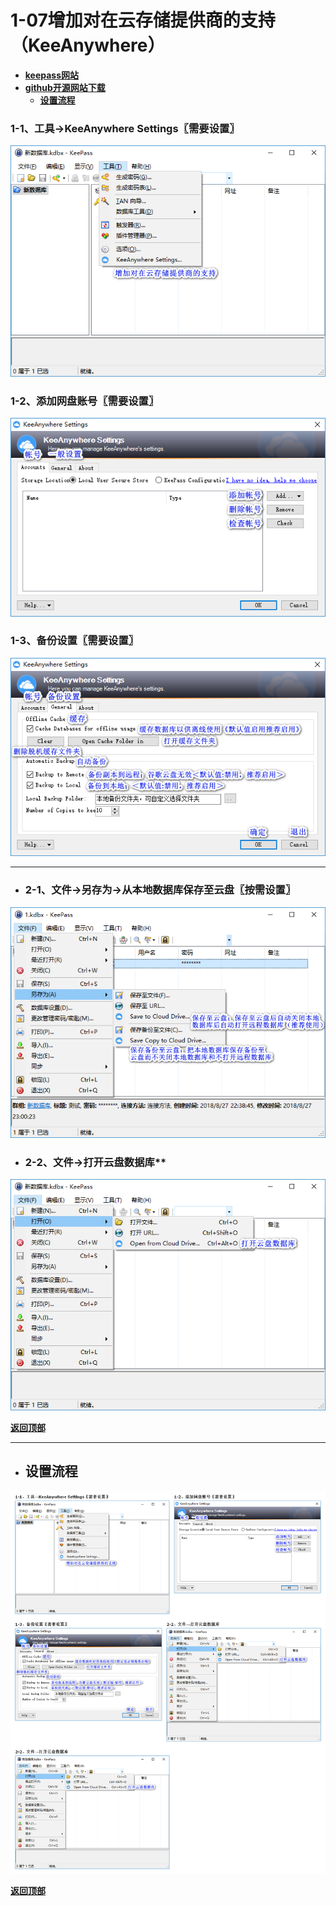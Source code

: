 # <a name="锚点0"></a>1-07增加对在云存储提供商的支持（KeeAnywhere）
- [**keepass网站**](https://keepass.info/plugins.html#keeanywhere)
- [**github开源网站下载**](https://github.com/Kyrodan/KeeAnywhere/releases)
	- <a href="#锚点1">**设置流程**</a>
### 1-1、工具→KeeAnywhere Settings〖需要设置〗
<p align="center"><img src="/图片/1-07增加对在云存储提供商的支持（KeeAnywhere）/1-1、工具→KeeAnywhere Settings〖需要设置〗.png" alt="/图片/1-07增加对在云存储提供商的支持（KeeAnywhere）/1-1、工具→KeeAnywhere Settings〖需要设置〗.png"/></p>

### 1-2、添加网盘账号〖需要设置〗
<p align="center"><img src="/图片/1-07增加对在云存储提供商的支持（KeeAnywhere）/1-2、添加网盘账号〖需要设置〗.png" alt="/图片/1-07增加对在云存储提供商的支持（KeeAnywhere）/1-2、添加网盘账号〖需要设置〗.png"/></p>

### 1-3、备份设置〖需要设置〗
<p align="center"><img src="/图片/1-07增加对在云存储提供商的支持（KeeAnywhere）/1-3、备份设置〖需要设置〗.png" alt="/图片/1-07增加对在云存储提供商的支持（KeeAnywhere）/1-3、备份设置〖需要设置〗.png"/></p>

---
- ### 2-1、文件→另存为→从本地数据库保存至云盘〖按需设置〗
<p align="center"><img src="/图片/1-07增加对在云存储提供商的支持（KeeAnywhere）/2-1、文件→另存为→从本地数据库保存至云盘〖按需设置〗.png" alt="/图片/1-07增加对在云存储提供商的支持（KeeAnywhere）/2-1、文件→另存为→从本地数据库保存至云盘〖按需设置〗.png"/></p>

- ### 2-2、文件→打开云盘数据库**
<p align="center"><img src="/图片/1-07增加对在云存储提供商的支持（KeeAnywhere）/2-2、文件→打开云盘数据库.png" alt="/图片/1-07增加对在云存储提供商的支持（KeeAnywhere）/2-2、文件→打开云盘数据库.png"/></p>

<a name="锚点1"></a><a href="#锚点0">**返回顶部**</a>
______________________________________________________________________________
- ## 设置流程
<p align="center"><img src="/图片/1-07增加对在云存储提供商的支持（KeeAnywhere）/设置流程.png" alt="/图片/1-07增加对在云存储提供商的支持（KeeAnywhere）/设置流程.png"/></p>

<a href="#锚点0">**返回顶部**</a>